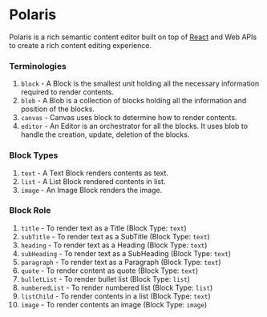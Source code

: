 # Polaris

Polaris is a rich semantic content editor built on top of [React](https://react.dev) and Web APIs to create a rich
content editing experience.

### Terminologies

1. `block` - A Block is the smallest unit holding all the necessary information required to render contents.
2. `blob` - A Blob is a collection of blocks holding all the information and position of the blocks.
3. `canvas` - Canvas uses block to determine how to render contents.
4. `editor` - An Editor is an orchestrator for all the blocks. It uses blob to handle the creation, update, deletion of the blocks.

### Block Types

1. `text` - A Text Block renders contents as text.
2. `list` - A List Block rendered contents in list.
3. `image` - An Image Block renders the image.

### Block Role

1. `title` - To render text as a Title (Block Type: `text`)
2. `subTitle` - To render text as a SubTitle (Block Type: `text`)
3. `heading` - To render text as a Heading (Block Type: `text`)
4. `subHeading` - To render text as a SubHeading (Block Type: `text`)
5. `paragraph` - To render text as a Paragraph (Block Type: `text`)
6. `quote` - To render content as quote (Block Type: `text`)
7. `bulletList` - To render bullet list (Block Type: `list`)
8. `numberedList` - To render numbered list (Block Type: `list`)
9. `listChild` - To render contents in a list (Block Type: `text`)
10. `image` - To render contents an image (Block Type: `image`)
